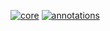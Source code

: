 [![core](https://maven-badges.herokuapp.com/maven-central/com.github.h908714124/javols/badge.svg?style=plastic&subject=javols)](https://maven-badges.herokuapp.com/maven-central/com.github.h908714124/javols)
[![annotations](https://maven-badges.herokuapp.com/maven-central/com.github.h908714124/javols-annotations/badge.svg?color=red&style=plastic&subject=javols-annotations)](https://maven-badges.herokuapp.com/maven-central/com.github.h908714124/javols-annotations)

